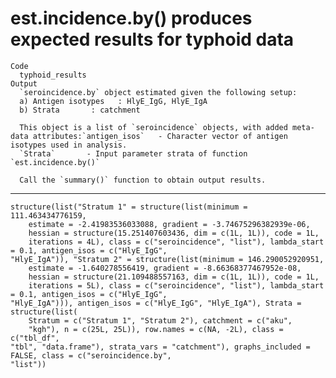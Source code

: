 # est.incidence.by() produces expected results for typhoid data

    Code
      typhoid_results
    Output
      `seroincidence.by` object estimated given the following setup:
      a) Antigen isotypes   : HlyE_IgG, HlyE_IgA 
      b) Strata       : catchment 
      
      This object is a list of `seroincidence` objects, with added meta-data attributes:`antigen_isos`   - Character vector of antigen isotypes used in analysis.
      `Strata`       - Input parameter strata of function `est.incidence.by()`
      
      Call the `summary()` function to obtain output results.

---

    structure(list("Stratum 1" = structure(list(minimum = 111.463434776159, 
        estimate = -2.41983536033088, gradient = -3.74675296382939e-06, 
        hessian = structure(15.251407603436, dim = c(1L, 1L)), code = 1L, 
        iterations = 4L), class = c("seroincidence", "list"), lambda_start = 0.1, antigen_isos = c("HlyE_IgG", 
    "HlyE_IgA")), "Stratum 2" = structure(list(minimum = 146.290052920951, 
        estimate = -1.640278556419, gradient = -8.66368377467952e-08, 
        hessian = structure(21.109488557163, dim = c(1L, 1L)), code = 1L, 
        iterations = 5L), class = c("seroincidence", "list"), lambda_start = 0.1, antigen_isos = c("HlyE_IgG", 
    "HlyE_IgA"))), antigen_isos = c("HlyE_IgG", "HlyE_IgA"), Strata = structure(list(
        Stratum = c("Stratum 1", "Stratum 2"), catchment = c("aku", 
        "kgh"), n = c(25L, 25L)), row.names = c(NA, -2L), class = c("tbl_df", 
    "tbl", "data.frame"), strata_vars = "catchment"), graphs_included = FALSE, class = c("seroincidence.by", 
    "list"))

